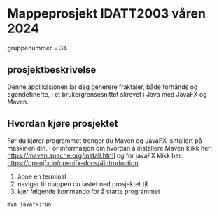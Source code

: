 # Mappeprosjekt IDATT2003 våren 2024

gruppenummer = 34

## prosjektbeskrivelse
Denne applikasjonen lar deg generere fraktaler, både forhånds og egendefinerte, i et brukergrensesnittet skrevet i Java med JavaFX og Maven.

## Hvordan kjøre prosjektet

Før du kjører programmet trenger du Maven og JavaFX isntallert på maskinen din. For informasjon om hvordan å installere Maven klikk her: <https://maven.apache.org/install.html> og for javaFX klikk her: <https://openjfx.io/openjfx-docs/#introduction>

1. åpne en terminal
2. naviger til mappen du lastet ned prosjektet til
3. kjør følgende kommando for å starte programmet
```bash
mvn javafx:run
```